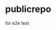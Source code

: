 # publicrepo
for e2e test






















































































































































































































































































































































































































































































































































































































































